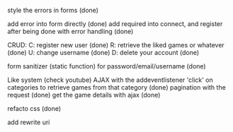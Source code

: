 style the errors in forms (done)

add error into form directly (done)
add required into connect, and register after being done with error handling (done)

CRUD:
C: register new user (done)
R: retrieve the liked games or whatever (done)
U: change username (done)
D: delete your account (done)

form sanitizer (static function)
for password/email/username (done)


Like system (check youtube)
AJAX with the addeventlistener 'click' on categories to retrieve games from that category (done)
pagination with the request (done)
get the game details with ajax (done)

refacto css (done)
 
 add rewrite uri
